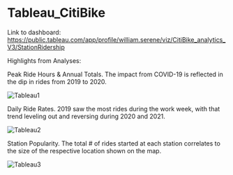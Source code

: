 # Tableau_CitiBike

Link to dashboard: https://public.tableau.com/app/profile/william.serene/viz/CitiBike_analytics_V3/StationRidership

Highlights from Analyses:

Peak Ride Hours & Annual Totals. The impact from COVID-19 is reflected in the dip in rides from 2019 to 2020. 

![Tableau1](https://user-images.githubusercontent.com/79114121/133503419-9525aba6-73d0-47ba-a7c3-22b358cdd33c.png)

Daily Ride Rates. 2019 saw the most rides during the work week, with that trend leveling out and reversing during 2020 and 2021.

![Tableau2](https://user-images.githubusercontent.com/79114121/133503507-9c709da3-1f96-423a-921d-89cfd7a6c60c.png)

Station Popularity. The total # of rides started at each station correlates to the size of the respective location shown on the map.

![Tableau3](https://user-images.githubusercontent.com/79114121/133503650-b19a11a7-d712-4b4d-954f-04b2edc626cc.png)
